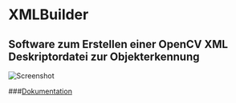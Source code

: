 XMLBuilder
==========

Software zum Erstellen einer OpenCV XML Deskriptordatei zur Objekterkennung
----------

![Screenshot](https://raw.github.com/MechLabEngineering/XMLBuilder/master/Dokumentation/Bilder/BspObjectmaker.png)

###[Dokumentation](https://github.com/MechLabEngineering/XMLBuilder/blob/master/Dokumentation/LYX/Doku_XML_Builder.pdf?raw=true)

